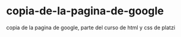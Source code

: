 # copia-de-la-pagina-de-google
copia de la pagina de google, parte del curso de html y css de platzi
